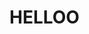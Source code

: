 <!DOCTYPE html>
<html lang="en-gb">
<head>
    <meta charset="uft-8">
    <title>Website</title>
</head>
</html>
<body>
    <h1>HELLOO</h1>
</body>
